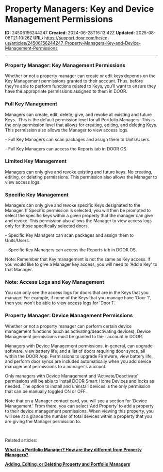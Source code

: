 # Property Managers: Key and Device Management Permissions

**ID:** 24506156244247
**Created:** 2024-06-28T16:13:42Z
**Updated:** 2025-08-08T21:10:26Z
**URL:** https://support.door.com/hc/en-us/articles/24506156244247-Property-Managers-Key-and-Device-Management-Permissions

---

<h3 id="h_01J1FSKK2WD2KAQ4XDKDD4PZ19">Property Manager: Key Management Permissions</h3>
<p>Whether or not a property manager can create or edit keys depends on the Key Management permissions granted to their account. Thus, before they're able to perform functions related to Keys, you'll want to ensure they have the appropriate permissions assigned to them in DOOR.</p>
<h3 id="h_01J1FSKK2W8AG4R2RMX8M6JHQP">Full Key Management </h3>
<p>Managers can create, edit, delete, give, and revoke all existing and future Keys.  This is the default permission level for all Portfolio Managers. This is the only permission level that allows for creating, editing, and deleting Keys. This permission also allows the Manager to view access logs.</p>
<p>- Full Key Managers can scan packages and assign them to Units/Users.</p>
<p>- Full Key Managers can access the Reports tab in DOOR OS.</p>
<h3 id="h_01J1FSKK2WG7V9WHHD4PAD9CYQ">Limited Key Management</h3>
<p>Managers can only give and revoke existing and future keys. No creating, editing, or deleting permissions. This permission also allows the Manager to view access logs.</p>
<h3 id="h_01J1FSKK2WYF48V67PYZXCSZTH">Specific Key Management</h3>
<p>Managers can only give and revoke specific Keys designated to the Manager. If Specific permission is selected, you will then be prompted to select the specific keys within a given property that the manager can give and revoke. This permission also allows the Manager to view access logs only for those specifically selected doors.</p>
<p>- Specific Key Managers can scan packages and assign them to Units/Users.</p>
<p>- Specific Key Managers can access the Reports tab in DOOR OS.</p>
<p>Note: Remember that Key management is not the same as Key access. If you would like to give a Manager key access, you will need to 'Add a Key' to that Manager.</p>
<h3 id="h_01J1FSKK2W67H514AC91VFVYST">Note: Access Logs and Key Management</h3>
<p>You can only see the access logs for doors that are in the Keys that you manage. For example, if none of the Keys that you manage have 'Door 1', then you won't be able to view access logs for 'Door 1'.</p>
<h3 id="h_01J1FSKK2WS5AD27PSJ0RTYF6V">Property Manager: Device Management Permissions</h3>
<p>Whether or not a property manager can perform certain device management functions (such as activating/deactivating devices), Device Management permissions must be granted to their account in DOOR. </p>
<p>Managers with Device Management permissions, in general, can upgrade software, view battery life, and a list of doors requiring door syncs, all within the DOOR App. Permissions to upgrade Firmware, view battery life, and perform door syncs are included automatically when you add device management permissions to a manager's account. </p>
<p>Only managers with Device Management and ‘Activate/Deactivate’ permissions will be able to install DOOR Smart Home Devices and locks as needed. The option to install and uninstall devices is the only permission that can be manually toggled ON or OFF.</p>
<div class="article-votes">
<p>Note that on a Manager contact card, you will see a section for ‘Device Management.' From there, you can select ‘Add Property’ to add a property to their device management permissions. When viewing this property, you will see at a glance the number of total devices within a property that you are giving the Manager permission to.</p>
<p> </p>
<p>Related articles:</p>
<p><strong><span class="wysiwyg-underline"><a href="https://support.door.com/hc/en-us/articles/24505277876119-What-is-a-Portfolio-Manager-How-are-they-different-from-Property-Managers">What is a Portfolio Manager? How are they different from Property Managers?</a></span></strong></p>
<p><a href="https://support.door.com/hc/en-us/articles/24505993010071-Adding-Editing-or-Deleting-Property-and-Portfolio-Managers"><strong><span class="wysiwyg-underline">Adding, Editing, or Deleting Property and Portfolio Managers</span></strong></a></p>
</div>
